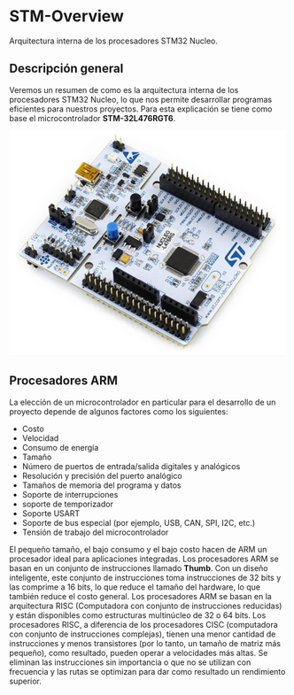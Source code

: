 # STM-Overview

Arquitectura interna de los procesadores STM32 Nucleo.
## Descripción general

Veremos un resumen de como es la arquitectura interna de los procesadores STM32 Nucleo, lo que nos permite desarrollar programas eficientes para nuestros proyectos. Para esta explicación se tiene como base el microcontrolador **STM-32L476RGT6**.

![](assets/20240214174745.png)

## Procesadores ARM

La elección de un microcontrolador en particular para el desarrollo de un proyecto depende de algunos factores como los siguientes:
- Costo
- Velocidad
- Consumo de energía
- Tamaño
- Número de puertos de entrada/salida digitales y analógicos
- Resolución y precisión del puerto analógico
- Tamaños de memoria del programa y datos
- Soporte de interrupciones
- soporte de temporizador
- Soporte USART
- Soporte de bus especial (por ejemplo, USB, CAN, SPI, I2C, etc.)
- Tensión de trabajo del microcontrolador

El pequeño tamaño, el bajo consumo y el bajo costo hacen de ARM un procesador ideal para aplicaciones
integradas. Los procesadores ARM se basan en un conjunto de instrucciones llamado **Thumb**. Con un diseño
inteligente, este conjunto de instrucciones toma instrucciones de 32 bits y las comprime a 16 bits, lo que reduce el
tamaño del hardware, lo que también reduce el costo general. Los procesadores ARM se basan en la
arquitectura RISC (Computadora con conjunto de instrucciones reducidas) y están disponibles como estructuras
multinúcleo de 32 o 64 bits. Los procesadores RISC, a diferencia de los procesadores CISC (computadora con
conjunto de instrucciones complejas), tienen una menor cantidad de instrucciones y menos transistores (por lo
tanto, un tamaño de matriz más pequeño), como resultado, pueden operar a velocidades más altas. Se eliminan las
instrucciones sin importancia o que no se utilizan con frecuencia y las rutas se optimizan para dar como resultado
un rendimiento superior.


